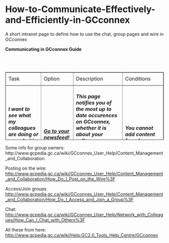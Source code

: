 # How-to-Communicate-Effectively-and-Efficiently-in-GCconnex
A short intranet page to define how to use the chat, group pages and wire in GCconnex
<p><strong>Communicating in GCconnex Guide</strong></p><table width="515" height="215" border="1">
<tr>        
<td height="41">Task</td>        
<td>Option</td>        
<td>Description</td>        
<td>Conditions</td> 
</tr>      
<tr>        
<td height="61"><h5>I want to see what my colleagues are doing or see what is happening on GCconnex!</a></h5></td>        
<td><h5><a href="https://gcconnex.gc.ca/newsfeed">Go to your newsfeed!</a></h5></td>        
<td><h5>This page notifies you of the most up to date occurences on GCconnex, whether it is about your colleagues, groups you are a part of or general updates being done to the system.</h5></td>        
<td><h5>You cannot add content from here.</h5></td>      
<tr><td><h5>I want to write a little something about what I'm currently doing.</a></h5></td>        
<td><h5><a href="https://gcconnex.gc.ca/thewire/all">Go to The Wire!</h5></td>        
<td><h5>This page is considered a "microblogging" area, where you can write about yourself and what you are currently doing.  Don't forget - others can comment!</h5></td>        
<td><h5>There is a 140 character limit and colleagues can comment; so try not to be too controversial!</h5></td>      
<tr><td><h5>I want to collaborate with others on either a project, program or just share ideas!</a></h5></td>        
<td><h5><a href="https://gcconnex.gc.ca/groups">Go to Groups!</a></h5></td>        
<td><h5>You can share your ideas, documents, or projects with a very specific group of people or share with the whole GCconnex community!</h5></td>        
<td><h5>You need your colleague to be registered with GCconnex for them to connect to your group.</h5></td>
<tr><td><h5>I want to write a regular update to my followers and colleagues about what I'm doing or interested in!<a></h5></td> 
<td><h5><a href="https://gcconnex.gc.ca/blog/all">Go to your Blog!</h5></td> 
<td><h5>Express yourself through GCconnex's Blog option, which allows you to write lengthy content about what you're interested in or what you're doing.  Remember: your colleagues can comment!</h5></td> 
<td><h5>Others can comment on your posts, so try not to be too controversial!</h5></td>      
<tr> <td><h5>I want to get colleagues' opinion(s) on something!</a></h5></td> 
<td><h5><a href="https://gcconnex.gc.ca/polls">Go to Polls by clicking on the More tab!</a></h5></td> 
<td><h5>This area allows you to create or participate in polls or surveys.  This is a great tool when a group decision needs to be made!</h5></td> 
<td><h5>Your colleagues need to be registered on GCconnex.</h5></td>      
<tr> <td><h5>I want to chat instantly with colleagues that are currently online.</h5></td> 
<td><h5>There is a chat option at the bottom, right hand corner of your GCconnex screen!</h5></td> 
<td><h5>This option allows you to chat "live" with your colleagues whom are already on GCconnex, remember if a decision is made - you may want to save the conversation by copying and pasting it into a word document.</h5></td>
<td><h5>GCconnex does not track and save live chats.  You must save on your own accord.</h5></td>      
</table>
Some info for group owners:
http://www.gcpedia.gc.ca/wiki/GCconnex_User_Help/Content_Management_and_Collaboration

Posting on the wire:
http://www.gcpedia.gc.ca/wiki/GCconnex_User_Help/Content_Management_and_Collaboration/How_Do_I_Post_on_the_Wire%3F

Access/Join groups
http://www.gcpedia.gc.ca/wiki/GCconnex_User_Help/Content_Management_and_Collaboration/How_Do_I_Access_and_Join_a_Group%3F

Chat:
http://www.gcpedia.gc.ca/wiki/GCconnex_User_Help/Network_with_Colleagues/How_Can_I_Chat_with_Others%3F

All these from here: http://www.gcpedia.gc.ca/wiki/Help:GC2.0_Tools_Help_Centre/GCconnex
